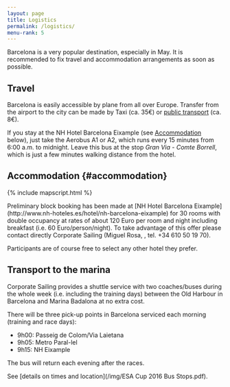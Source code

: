 ```yaml
---
layout: page
title: Logistics
permalink: /logistics/
menu-rank: 5
---
```


Barcelona is a very popular destination, especially in May. It is recommended to
fix travel and accommodation arrangements as soon as possible.

## Travel

Barcelona is easily accessible by plane from all over Europe. Transfer from the
airport to the city can be made by Taxi (ca. 35€) or [public
transport](http://www.tmb.cat/en/acces-aeroport) (ca. 8€).

If you stay at the NH Hotel Barcelona Eixample (see
[Accommodation](#accommodation) below), just take the Aerobus A1 or A2, which
runs every 15 minutes from 6:00 a.m. to midnight. Leave this bus at the stop
*Gran Via - Comte Borrell*, which is just a few minutes walking distance from the
hotel.

## Accommodation {#accommodation}

{% include mapscript.html %}

<div class="map" data-address="Hotel NH Barcelona Eixample, Calle València,
105-107, 08011 Barcelona"></div> Preliminary block booking has been made at [NH
Hotel Barcelona Eixample](http://www.nh-hoteles.es/hotel/nh-barcelona-eixample)
for 30 rooms with double occupancy at rates of about 120 Euro per room and night
including breakfast (i.e. 60 Euro/person/night). To take advantage of this offer
please contact directly Corporate Sailing (Miguel Rosa,
<miguel.rosa@corporate-sailing.es>, tel. +34 610 50 19 70).

Participants are of course free to select any other hotel they prefer.

## Transport to the marina

Corporate Sailing provides a shuttle service with two coaches/buses during the
whole week (i.e. including the training days) between the Old Harbour in
Barcelona and Marina Badalona at no extra cost.

There will be three pick-up points in Barcelona serviced each morning (training
and race days):
* 9h00: Passeig de Colom/Via Laietana  
* 9h05: Metro Paral-lel
* 9h15: NH Eixample

The bus will return each evening after the races.

See [details on times and location](/img/ESA Cup 2016 Bus Stops.pdf).